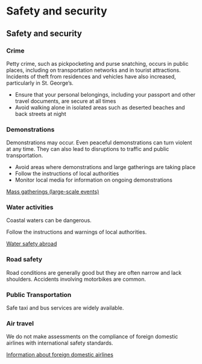 # Safety and security

## Safety and security

### Crime

Petty crime, such as pickpocketing and purse snatching, occurs in public places, including on transportation networks and in tourist attractions. Incidents of theft from residences and vehicles have also increased, particularly in St. George’s.

* Ensure that your personal belongings, including your passport and other travel documents, are secure at all times
* Avoid walking alone in isolated areas such as deserted beaches and back streets at night

### Demonstrations

Demonstrations may occur. Even peaceful demonstrations can turn violent at any time. They can also lead to disruptions to traffic and public transportation.

* Avoid areas where demonstrations and large gatherings are taking place
* Follow the instructions of local authorities
* Monitor local media for information on ongoing demonstrations

[Mass gatherings (large-scale events)](https://travel.gc.ca/travelling/health-safety/mass-gatherings)

### Water activities

Coastal waters can be dangerous.

Follow the instructions and warnings of local authorities.

[Water safety abroad](https://travel.gc.ca/travelling/health-safety/water-safety)

### Road safety

Road conditions are generally good but they are often narrow and lack shoulders. Accidents involving motorbikes are common.

### Public Transportation

Safe taxi and bus services are widely available.

### Air travel

We do not make assessments on the compliance of foreign domestic airlines with international safety standards.

[Information about foreign domestic airlines](https://travel.gc.ca/air/in-flight-safety#other)